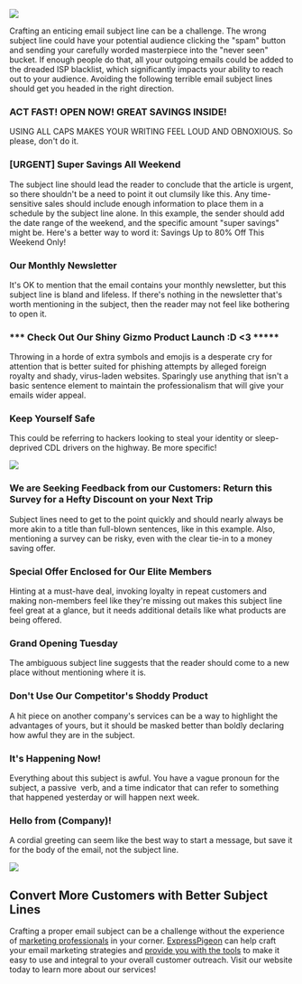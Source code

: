 

![](/blog/images/2016/Blog_2_Header.png)

Crafting an enticing email subject line can be a challenge. The wrong subject line could have your potential audience
clicking the "spam" button and sending your carefully worded masterpiece into the "never seen" bucket.
If enough people do that, all your outgoing emails could be added to the dreaded ISP blacklist, which significantly
impacts your ability to reach out to your audience. Avoiding the following terrible email subject lines should get
you headed in the right direction. 

### ACT FAST! OPEN NOW! GREAT SAVINGS INSIDE!

USING ALL CAPS MAKES YOUR WRITING FEEL LOUD AND OBNOXIOUS. So please, don't do it. 

### [URGENT] Super Savings All Weekend

The subject line should lead the reader to conclude that the article is urgent, so there shouldn't
be a need to point it out clumsily like this. Any time-sensitive sales should include enough information
to place them in a schedule by the subject line alone. In this example, the sender should add
the date range of the weekend, and the specific amount "super savings" might be.
Here's a better way to word it: Savings Up to 80% Off This Weekend Only! 

### Our Monthly Newsletter

It's OK to mention that the email contains your monthly newsletter, but this subject line
is bland and lifeless. If there's nothing in the newsletter that's worth mentioning in
the subject, then the reader may not feel like bothering to open it. 

### *** Check Out Our Shiny Gizmo Product Launch :D <3 *****

Throwing in a horde of extra symbols and emojis is a desperate cry for attention that is
better suited for phishing attempts by alleged foreign royalty and shady, virus-laden websites.
Sparingly use anything that isn't a basic sentence element to maintain the professionalism that will
give your emails wider appeal.

### Keep Yourself Safe

This could be referring to hackers looking to steal your identity or sleep-deprived CDL
drivers on the highway. Be more specific!

![](/blog/images/2016/Blog_2_Body_1.png)

### We are Seeking Feedback from our Customers: Return this Survey for a Hefty Discount on your Next Trip

Subject lines need to get to the point quickly and should nearly always be more akin
to a title than full-blown sentences, like in this example. Also, mentioning a survey
can be risky, even with the clear tie-in to a money saving offer.

### Special Offer Enclosed for Our Elite Members

Hinting at a must-have deal, invoking loyalty in repeat customers and making non-members feel like
they're missing out makes this subject line feel great at a glance, but it needs additional details like what products
are being offered.

### Grand Opening Tuesday

The ambiguous subject line suggests that the reader should come to a new place without mentioning
where it is. 

### Don't Use Our Competitor's Shoddy Product

A hit piece on another company's services can be a way to highlight the advantages of yours,
but it should be masked better than boldly declaring how awful they are in the subject.

### It's Happening Now!

Everything about this subject is awful. You have a vague pronoun for the subject, a passive 
verb, and a time indicator that can refer to something that happened yesterday or will happen
next week.

### Hello from (Company)!

A cordial greeting can seem like the best way to start a message, but save it for the body of the email, not the subject line.

![](/blog/images/2016/Blog_2_Body_2.png)

## Convert More Customers with Better Subject Lines

Crafting a proper email subject can be a challenge without the experience of
[marketing professionals](https://expresspigeon.com/blog/2015/01/06/marketing-pros-share-email-subject-lines-2014)
in your corner. [ExpressPigeon](https://expresspigeon.com) can help craft your email marketing
strategies and [provide you with the tools](https://expresspigeon.com/solutions) to make it easy to use and integral to your overall customer outreach.
Visit our website today to learn more about our services! 